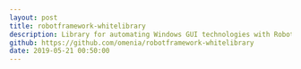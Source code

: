 ```yaml
---
layout: post
title: robotframework-whitelibrary
description: Library for automating Windows GUI technologies with Robot Framework. WhiteLibrary wraps the White automation framework.
github: https://github.com/omenia/robotframework-whitelibrary
date: 2019-05-21 00:50:00
---
```

